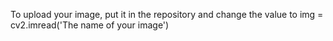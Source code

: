 To upload your image, put it in the repository and change the value to img = cv2.imread('The name of your image')
